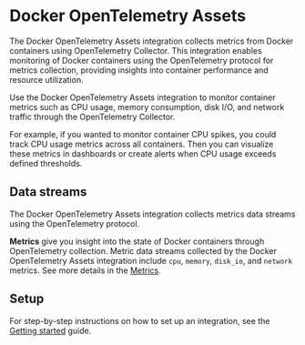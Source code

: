 # Docker OpenTelemetry Assets

The Docker OpenTelemetry Assets integration collects metrics from Docker containers using OpenTelemetry Collector. This integration enables monitoring of Docker containers using the OpenTelemetry protocol for metrics collection, providing insights into container performance and resource utilization.

Use the Docker OpenTelemetry Assets integration to monitor container metrics such as CPU usage, memory consumption, disk I/O, and network traffic through the OpenTelemetry Collector. 

For example, if you wanted to monitor container CPU spikes, you could track CPU usage metrics across all containers. Then you can visualize these metrics in dashboards or create alerts when CPU usage exceeds defined thresholds.

## Data streams

The Docker OpenTelemetry Assets integration collects metrics data streams using the OpenTelemetry protocol.

**Metrics** give you insight into the state of Docker containers through OpenTelemetry collection.
Metric data streams collected by the Docker OpenTelemetry Assets integration include `cpu`, `memory`, `disk_io`, and `network` metrics. See more details in the [Metrics](#metrics-reference).

## Setup

For step-by-step instructions on how to set up an integration, see the
[Getting started](https://www.elastic.co/guide/en/welcome-to-elastic/current/getting-started-observability.html) guide.
